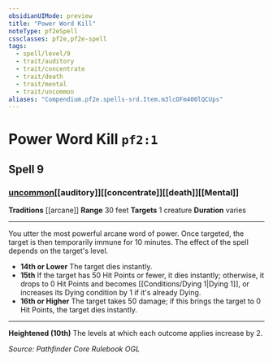 ```yaml
---
obsidianUIMode: preview
title: "Power Word Kill"
noteType: pf2eSpell
cssclasses: pf2e,pf2e-spell
tags:
  - spell/level/9
  - trait/auditory
  - trait/concentrate
  - trait/death
  - trait/mental
  - trait/uncommon
aliases: "Compendium.pf2e.spells-srd.Item.m3lcOFm400lQCUps" 
---
```

# Power Word Kill  `pf2:1`  
## Spell 9
### [uncommon](uncommon "Uncommon Rarity Trait")[[auditory]][[concentrate]][[death]][[Mental]]
**Traditions** [[arcane]]
**Range** 30 feet
**Targets** 1 creature
**Duration** varies
* * * 
You utter the most powerful arcane word of power. Once targeted, the target is then temporarily immune for 10 minutes. The effect of the spell depends on the target's level.

*   **14th or Lower** The target dies instantly.
*   **15th** If the target has 50 Hit Points or fewer, it dies instantly; otherwise, it drops to 0 Hit Points and becomes [[Conditions/Dying 1|Dying 1]], or increases its Dying condition by 1 if it's already Dying.
*   **16th or Higher** The target takes 50 damage; if this brings the target to 0 Hit Points, the target dies instantly.

* * *

**Heightened (10th)** The levels at which each outcome applies increase by 2.

*Source: Pathfinder Core Rulebook*
*OGL*